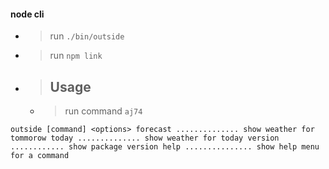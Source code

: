 #### node cli 

+ > run  `./bin/outside`
+ > run `npm link`
+ > ## Usage ##
    + > run command `aj74` 
    
``
    outside [command] <options>
    forecast .............. show weather for tommorow
    today .............. show weather for today
    version ............ show package version
    help ............... show help menu for a command
``    